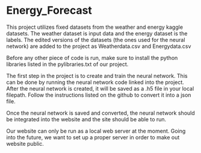 # Energy_Forecast

This project utilizes fixed datasets from the weather and energy kaggle datasets. The weather dataset is input data and the energy dataset is the labels. The edited versions of the datasets (the ones used for the neural network) are added to the project as Weatherdata.csv and Energydata.csv

Before any other piece of code is run, make sure to install the python libraries listed in the pylibraries.txt of our project.

The first step in the project is to create and train the neural network. This can be done by running the neural network code linked into the project. 
After the neural network is created, it will be saved as a .h5 file in your local filepath. Follow the instructions listed on the github to convert it into a json file.

Once the neural network is saved and converted, the neural network should be integrated into the website and the site should be able to run. 

Our website can only be run as a local web server at the moment. Going into the future, we want to set up a proper server in order to make out website public.
